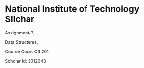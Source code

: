 # National Institute of Technology Silchar

Assignment-3,

Data Structures,

Course Code: CS 201

Scholar Id: 2012043
